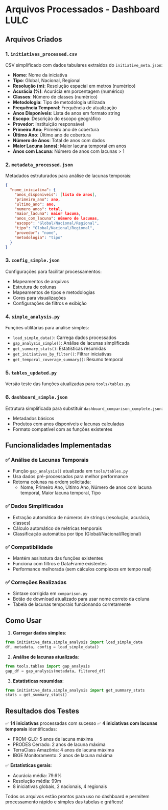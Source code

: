 # Arquivos Processados - Dashboard LULC

## Arquivos Criados

### 1. `initiatives_processed.csv`
CSV simplificado com dados tabulares extraídos do `initiative_meta.json`:
- **Nome**: Nome da iniciativa
- **Tipo**: Global, Nacional, Regional
- **Resolução (m)**: Resolução espacial em metros (numérico)
- **Acurácia (%)**: Acurácia em porcentagem (numérico)  
- **Classes**: Número de classes (numérico)
- **Metodologia**: Tipo de metodologia utilizada
- **Frequência Temporal**: Frequência de atualização
- **Anos Disponíveis**: Lista de anos em formato string
- **Escopo**: Descrição do escopo geográfico
- **Provedor**: Instituição responsável
- **Primeiro Ano**: Primeiro ano de cobertura
- **Último Ano**: Último ano de cobertura
- **Número de Anos**: Total de anos com dados
- **Maior Lacuna (anos)**: Maior lacuna temporal em anos
- **Anos com Lacuna**: Número de anos com lacunas > 1

### 2. `metadata_processed.json`
Metadados estruturados para análise de lacunas temporais:
```json
{
  "nome_iniciativa": {
    "anos_disponiveis": [lista de anos],
    "primeiro_ano": ano,
    "ultimo_ano": ano,
    "numero_anos": total,
    "maior_lacuna": maior lacuna,
    "anos_com_lacuna": número de lacunas,
    "escopo": "Global/Nacional/Regional",
    "tipo": "Global/Nacional/Regional",
    "provedor": "nome",
    "metodologia": "tipo"
  }
}
```

### 3. `config_simple.json`
Configurações para facilitar processamentos:
- Mapeamentos de arquivos
- Estrutura de colunas
- Mapeamentos de tipos e metodologias
- Cores para visualizações
- Configurações de filtros e exibição

### 4. `simple_analysis.py`
Funções utilitárias para análise simples:
- `load_simple_data()`: Carrega dados processados
- `gap_analysis_simple()`: Análise de lacunas simplificada
- `get_summary_stats()`: Estatísticas resumidas
- `get_initiatives_by_filter()`: Filtrar iniciativas
- `get_temporal_coverage_summary()`: Resumo temporal

### 5. `tables_updated.py`
Versão teste das funções atualizadas para `tools/tables.py`

### 6. `dashboard_simple.json`
Estrutura simplificada para substituir `dashboard_comparison_complete.json`:
- Metadados básicos
- Produtos com anos disponíveis e lacunas calculadas
- Formato compatível com as funções existentes

## Funcionalidades Implementadas

### ✅ Análise de Lacunas Temporais
- Função `gap_analysis()` atualizada em `tools/tables.py`
- Usa dados pré-processados para melhor performance
- Retorna colunas na ordem solicitada:
  - Nome, Primeiro Ano, Último Ano, Número de anos com lacuna temporal, Maior lacuna temporal, Tipo

### ✅ Dados Simplificados
- Extração automática de números de strings (resolução, acurácia, classes)
- Cálculo automático de métricas temporais
- Classificação automática por tipo (Global/Nacional/Regional)

### ✅ Compatibilidade
- Mantém assinatura das funções existentes
- Funciona com filtros e DataFrame existentes
- Performance melhorada (sem cálculos complexos em tempo real)

### ✅ Correções Realizadas
- Sintaxe corrigida em `comparison.py`
- Botão de download atualizado para usar nome correto da coluna
- Tabela de lacunas temporais funcionando corretamente

## Como Usar

1. **Carregar dados simples**:
```python
from initiative_data.simple_analysis import load_simple_data
df, metadata, config = load_simple_data()
```

2. **Análise de lacunas atualizada**:
```python
from tools.tables import gap_analysis
gap_df = gap_analysis(metadata, filtered_df)
```

3. **Estatísticas resumidas**:
```python
from initiative_data.simple_analysis import get_summary_stats
stats = get_summary_stats()
```

## Resultados dos Testes

✅ **14 iniciativas** processadas com sucesso
✅ **4 iniciativas com lacunas temporais** identificadas:
- FROM-GLC: 5 anos de lacuna máxima
- PRODES Cerrado: 2 anos de lacuna máxima 
- TerraClass Amazônia: 4 anos de lacuna máxima
- IBGE Monitoramento: 2 anos de lacuna máxima

✅ **Estatísticas gerais**:
- Acurácia média: 79.6%
- Resolução média: 99m
- 8 iniciativas globais, 2 nacionais, 4 regionais

Todos os arquivos estão prontos para uso no dashboard e permitem processamento rápido e simples das tabelas e gráficos!
